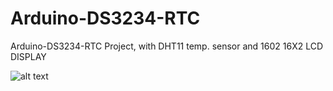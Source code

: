 # Arduino-DS3234-RTC
Arduino-DS3234-RTC Project, with DHT11 temp. sensor and 1602 16X2 LCD DISPLAY

![alt text](https://cdn.discordapp.com/attachments/442739876941791233/456179415492067339/IMG_20180612_223224.jpg)
